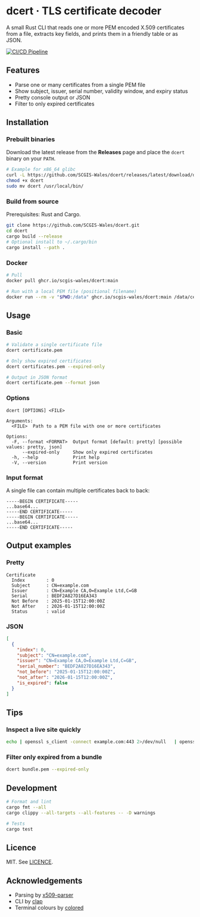 # dcert · TLS certificate decoder

A small Rust CLI that reads one or more PEM encoded X.509 certificates from a file, extracts key fields, and prints them in a friendly table or as JSON.

[![CI/CD Pipeline](https://github.com/SCGIS-Wales/dcert/actions/workflows/ci.yml/badge.svg)](https://github.com/SCGIS-Wales/dcert/actions/workflows/ci.yml)

## Features

- Parse one or many certificates from a single PEM file
- Show subject, issuer, serial number, validity window, and expiry status
- Pretty console output or JSON
- Filter to only expired certificates

## Installation

### Prebuilt binaries

Download the latest release from the **Releases** page and place the `dcert` binary on your `PATH`.

```bash
# Example for x86_64 glibc
curl -L https://github.com/SCGIS-Wales/dcert/releases/latest/download/dcert-x86_64-unknown-linux-gnu.tar.gz | tar xz
chmod +x dcert
sudo mv dcert /usr/local/bin/
```

### Build from source

Prerequisites: Rust and Cargo.

```bash
git clone https://github.com/SCGIS-Wales/dcert.git
cd dcert
cargo build --release
# Optional install to ~/.cargo/bin
cargo install --path .
```

### Docker

```bash
# Pull
docker pull ghcr.io/scgis-wales/dcert:main

# Run with a local PEM file (positional filename)
docker run --rm -v "$PWD:/data" ghcr.io/scgis-wales/dcert:main /data/certificate.pem
```

## Usage

### Basic

```bash
# Validate a single certificate file
dcert certificate.pem

# Only show expired certificates
dcert certificates.pem --expired-only

# Output in JSON format
dcert certificate.pem --format json
```

### Options

```
dcert [OPTIONS] <FILE>

Arguments:
  <FILE>  Path to a PEM file with one or more certificates

Options:
  -F, --format <FORMAT>  Output format [default: pretty] [possible values: pretty, json]
      --expired-only     Show only expired certificates
  -h, --help             Print help
  -V, --version          Print version
```

### Input format

A single file can contain multiple certificates back to back:

```pem
-----BEGIN CERTIFICATE-----
...base64...
-----END CERTIFICATE-----
-----BEGIN CERTIFICATE-----
...base64...
-----END CERTIFICATE-----
```

## Output examples

### Pretty

```
Certificate
  Index        : 0
  Subject      : CN=example.com
  Issuer       : CN=Example CA,O=Example Ltd,C=GB
  Serial       : BEDF2A827D16EA343
  Not Before   : 2025-01-15T12:00:00Z
  Not After    : 2026-01-15T12:00:00Z
  Status       : valid
```

### JSON

```json
[
  {
    "index": 0,
    "subject": "CN=example.com",
    "issuer": "CN=Example CA,O=Example Ltd,C=GB",
    "serial_number": "BEDF2A827D16EA343",
    "not_before": "2025-01-15T12:00:00Z",
    "not_after": "2026-01-15T12:00:00Z",
    "is_expired": false
  }
]
```

## Tips

### Inspect a live site quickly

```bash
echo | openssl s_client -connect example.com:443 2>/dev/null   | openssl crl2pkcs7 -nocrl -certfile /dev/stdin | openssl pkcs7 -print_certs   | dcert --format json -
```

### Filter only expired from a bundle

```bash
dcert bundle.pem --expired-only
```

## Development

```bash
# Format and lint
cargo fmt --all
cargo clippy --all-targets --all-features -- -D warnings

# Tests
cargo test
```

## Licence

MIT. See [LICENCE](LICENSE).

## Acknowledgements

- Parsing by [x509-parser]
- CLI by [clap]
- Terminal colours by [colored]

[x509-parser]: https://crates.io/crates/x509-parser
[clap]: https://crates.io/crates/clap
[colored]: https://crates.io/crates/colored
